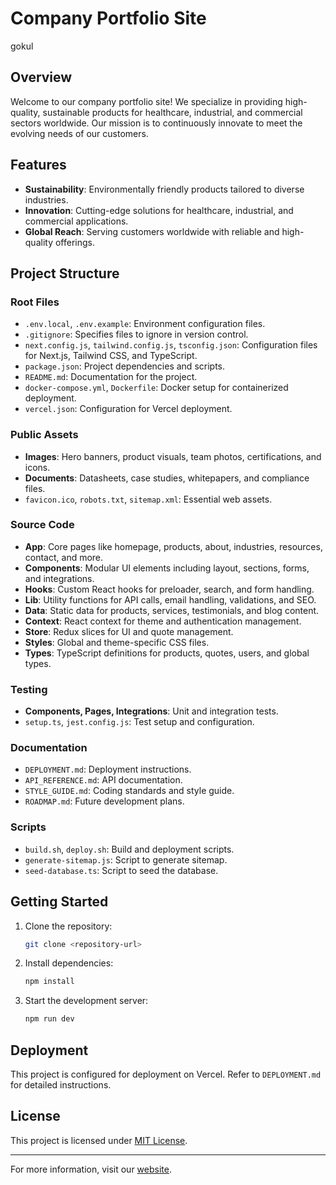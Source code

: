 # Company Portfolio Site  
gokul
## Overview  

Welcome to our company portfolio site! We specialize in providing high-quality, sustainable products for healthcare, industrial, and commercial sectors worldwide. Our mission is to continuously innovate to meet the evolving needs of our customers.  

## Features  

- **Sustainability**: Environmentally friendly products tailored to diverse industries.  
- **Innovation**: Cutting-edge solutions for healthcare, industrial, and commercial applications.  
- **Global Reach**: Serving customers worldwide with reliable and high-quality offerings.  

## Project Structure  

### Root Files  

- `.env.local`, `.env.example`: Environment configuration files.  
- `.gitignore`: Specifies files to ignore in version control.  
- `next.config.js`, `tailwind.config.js`, `tsconfig.json`: Configuration files for Next.js, Tailwind CSS, and TypeScript.  
- `package.json`: Project dependencies and scripts.  
- `README.md`: Documentation for the project.  
- `docker-compose.yml`, `Dockerfile`: Docker setup for containerized deployment.  
- `vercel.json`: Configuration for Vercel deployment.  

### Public Assets  

- **Images**: Hero banners, product visuals, team photos, certifications, and icons.  
- **Documents**: Datasheets, case studies, whitepapers, and compliance files.  
- `favicon.ico`, `robots.txt`, `sitemap.xml`: Essential web assets.  

### Source Code  

- **App**: Core pages like homepage, products, about, industries, resources, contact, and more.  
- **Components**: Modular UI elements including layout, sections, forms, and integrations.  
- **Hooks**: Custom React hooks for preloader, search, and form handling.  
- **Lib**: Utility functions for API calls, email handling, validations, and SEO.  
- **Data**: Static data for products, services, testimonials, and blog content.  
- **Context**: React context for theme and authentication management.  
- **Store**: Redux slices for UI and quote management.  
- **Styles**: Global and theme-specific CSS files.  
- **Types**: TypeScript definitions for products, quotes, users, and global types.  

### Testing  

- **Components, Pages, Integrations**: Unit and integration tests.  
- `setup.ts`, `jest.config.js`: Test setup and configuration.  

### Documentation  

- `DEPLOYMENT.md`: Deployment instructions.  
- `API_REFERENCE.md`: API documentation.  
- `STYLE_GUIDE.md`: Coding standards and style guide.  
- `ROADMAP.md`: Future development plans.  

### Scripts  

- `build.sh`, `deploy.sh`: Build and deployment scripts.  
- `generate-sitemap.js`: Script to generate sitemap.  
- `seed-database.ts`: Script to seed the database.  

## Getting Started  

1. Clone the repository:

    ```bash  
    git clone <repository-url>  
    ```  

2. Install dependencies:
  
    ```bash  
    npm install  
    ```  

3. Start the development server:  

    ```bash  
    npm run dev  
    ```  

## Deployment  

This project is configured for deployment on Vercel. Refer to `DEPLOYMENT.md` for detailed instructions.  

## License  

This project is licensed under [MIT License](LICENSE).  

---  
For more information, visit our [website](https://example.com).
